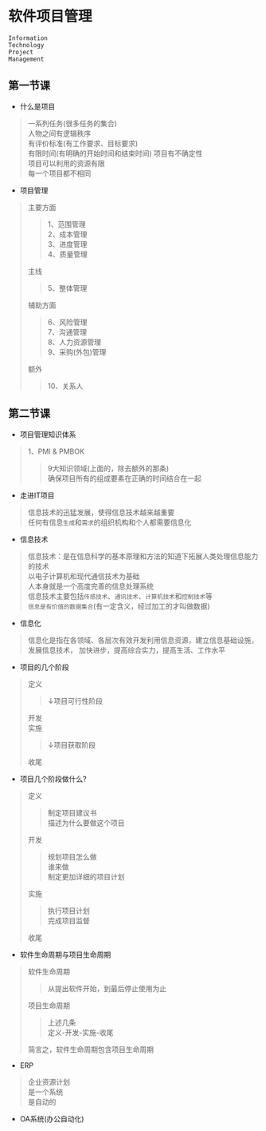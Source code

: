 # 软件项目管理

`Information`  
`Technology`  
`Project`  
`Management`

## 第一节课

* 什么是项目

> 一系列任务(很多任务的集合)  
> 人物之间有逻辑秩序  
> 有评价标准(有工作要求、目标要求)  
> 有限时间(有明确的开始时间和结束时间)
> 项目有不确定性  
> 项目可以利用的资源有限  
> 每一个项目都不相同

* 项目管理

>主要方面
>> 1、范围管理  
>> 2、成本管理  
>> 3、进度管理  
>> 4、质量管理
>
> 主线
>> 5、整体管理
>
> 辅助方面  
>> 6、风险管理  
>> 7、沟通管理  
>> 8、人力资源管理  
>> 9、采购(外包)管理  
>
> 额外
>> 10、关系人  

## 第二节课

* 项目管理知识体系
> 1、PMI & PMBOK  
>> 9大知识领域(上面的，除去额外的那条)  
>> 确保项目所有的组成要素在正确的时间结合在一起  

* 走进IT项目
> 信息技术的迅猛发展，使得信息技术越来越重要  
> 任何有信息`生成`和`需求`的组织机构和个人都需要信息化  

* 信息技术
> 信息技术：是在信息科学的基本原理和方法的知道下拓展人类处理信息能力的技术  
> 以电子计算机和现代通信技术为基础  
> 人本身就是一个高度完善的信息处理系统  
> 信息技术主要包括`传感技术`、`通讯技术`、`计算机技术`和`控制技术`等  
> `信息是有价值的数据集合`(有一定含义，经过加工的才叫做数据)

* 信息化
> 信息化是指在各领域、各层次有效开发利用信息资源，建立信息基础设施，发展信息技术，
> 加快进步，提高综合实力，提高生活、工作水平

* 项目的几个阶段
> 定义  
>> ↓项目可行性阶段  
>
> 开发  
> 实施
>> ↓项目获取阶段  
>
> 收尾

* 项目几个阶段做什么?

>定义  
>>制定项目建议书  
>>描述为什么要做这个项目
>
>开发
>>规划项目怎么做  
>>谁来做  
>>制定更加详细的项目计划
>
>实施
>>执行项目计划  
>>完成项目监督
>
>收尾

* 软件生命周期与项目生命周期

>软件生命周期  
>>从提出软件开始，到最后停止使用为止
>
>项目生命周期
>>上述几条  
>>定义-开发-实施-收尾
>
>简言之，软件生命周期包含项目生命周期

* ERP

>企业资源计划  
>是一个系统  
>是自动的

* OA系统(办公自动化)
